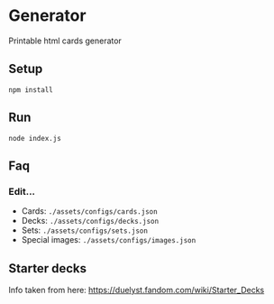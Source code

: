 # Generator

Printable html cards generator

## Setup

`npm install`

## Run

`node index.js`

## Faq

### Edit...

- Cards: `./assets/configs/cards.json`
- Decks: `./assets/configs/decks.json`
- Sets: `./assets/configs/sets.json`
- Special images: `./assets/configs/images.json`

## Starter decks

Info taken from here:
https://duelyst.fandom.com/wiki/Starter_Decks
